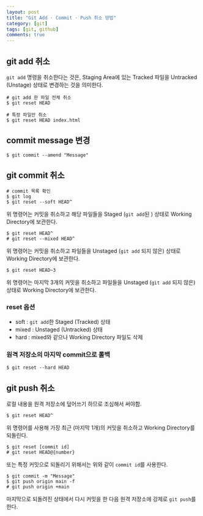 ```yaml
---
layout: post
title: "Git Add · Commit · Push 취소 방법"
category: [git]
tags: [git, github]
comments: true
---
```


## git add 취소

`git add` 명령을 취소한다는 것은, Staging Area에 있는 Tracked 파일을 Untracked (Unstage) 상태로 변경하는 것을 의미한다.

```console
# git add 한 파일 전체 취소
$ git reset HEAD

# 특정 파일만 취소
$ git reset HEAD index.html
```

## commit message 변경

```console
$ git commit --amend "Message"
```

## git commit 취소

```console
# commit 목록 확인
$ git log
$ git reset --soft HEAD^
```

위 명령어는 커밋을 취소하고 해당 파일들을 Staged (`git add`된 ) 상태로 Working Directory에 보관한다.

```console
$ git reset HEAD^
# git reset --mixed HEAD^
```

위 명령어는 커밋을 취소하고 파일들을 Unstaged (`git add` 되지 않은) 상태로 Working Directory에 보관한다.

```console
$ git reset HEAD~3
```

위 명령어는 마지막 3개의 커밋을 취소하고 파일들을 Unstaged (`git add` 되지 않은) 상태로 Working Directory에 보관한다.

### reset 옵션

- soft : `git add`한 Staged (Tracked) 상태
- mixed : Unstaged (Untracked) 상태
- hard : mixed와 같으나 Working Directory 파일도 삭제

### 원격 저장소의 마지막 commit으로 롤백

```console
$ git reset --hard HEAD
```

## git push 취소

로컬 내용을 원격 저장소에 덮어쓰기 하므로 조심해서 써야함.

```console
$ git reset HEAD^
```

위 명령어를 사용해 가장 최근 (마지막 1개)의 커밋을 취소하고 Working Directory를 되돌린다.

```console
$ git reset [commit id]
# git reset HEAD@{number}
```

또는 특정 커밋으로 되돌리기 위해서는 위와 같이 `commit id`를 사용한다.

```console
$ git commit -m "Message"
$ git push origin main -f
# git push origin +main
```

마지막으로 되돌려진 상태에서 다시 커밋을 한 다음 원격 저장소에 강제로 `git push`를 한다.
